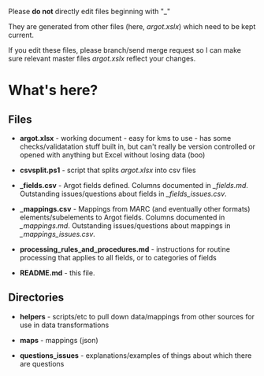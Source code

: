 Please **do not** directly edit files beginning with "_"

They are generated from other files (here, *argot.xslx*) which need to be kept current. 

If you edit these files, please branch/send merge request so I can make sure relevant master files *argot.xslx* reflect your changes. 

# What's here?

## Files
- **argot.xlsx** - working document - easy for kms to use - has some checks/validatation stuff built in, but can't really be version controlled or opened with anything but Excel without losing data (boo)

- **csvsplit.ps1** - script that splits *argot.xlsx* into csv files

- **_fields.csv** - Argot fields defined. Columns documented in *_fields.md*. Outstanding issues/questions about fields in *_fields_issues.csv*.


- **_mappings.csv** - Mappings from MARC (and eventually other formats) elements/subelements to Argot fields. Columns documented in *_mappings.md*. Outstanding issues/questions about mappings in *_mappings_issues.csv*.

- **processing_rules_and_procedures.md** - instructions for routine processing that applies to all fields, or to categories of fields

- **README.md** - this file.

## Directories

- **helpers** - scripts/etc to pull down data/mappings from other sources for use in data transformations

- **maps** - mappings (json)

- **questions_issues** - explanations/examples of things about which there are questions
